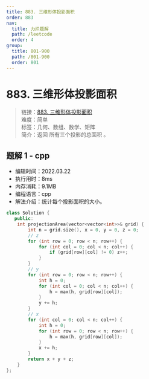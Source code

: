 ```yaml
---
title: 883. 三维形体投影面积
order: 883
nav:
  title: 力扣题解
  path: /leetcode
  order: 4
group:
  title: 801-900
  path: /801-900
  order: 801
---
```


# 883. 三维形体投影面积
    
> 链接：[883. 三维形体投影面积](https://leetcode-cn.com/problems/projection-area-of-3d-shapes/)  
> 难度：简单  
> 标签：几何、数组、数学、矩阵  
> 简介：返回 所有三个投影的总面积 。
      
## 题解 1 - cpp
- 编辑时间：2022.03.22
- 执行用时：8ms
- 内存消耗：9.1MB
- 编程语言：cpp
- 解法介绍：统计每个投影面积的大小。
```cpp
class Solution {
   public:
    int projectionArea(vector<vector<int>>& grid) {
        int n = grid.size(), x = 0, y = 0, z = 0;
        // z
        for (int row = 0; row < n; row++) {
            for (int col = 0; col < n; col++) {
                if (grid[row][col] != 0) z++;
            }
        }
        // y
        for (int row = 0; row < n; row++) {
            int h = 0;
            for (int col = 0; col < n; col++) {
                h = max(h, grid[row][col]);
            }
            y += h;
        }
        // x
        for (int col = 0; col < n; col++) {
            int h = 0;
            for (int row = 0; row < n; row++) {
                h = max(h, grid[row][col]);
            }
            x += h;
        }
        return x + y + z;
    }
};
```

      